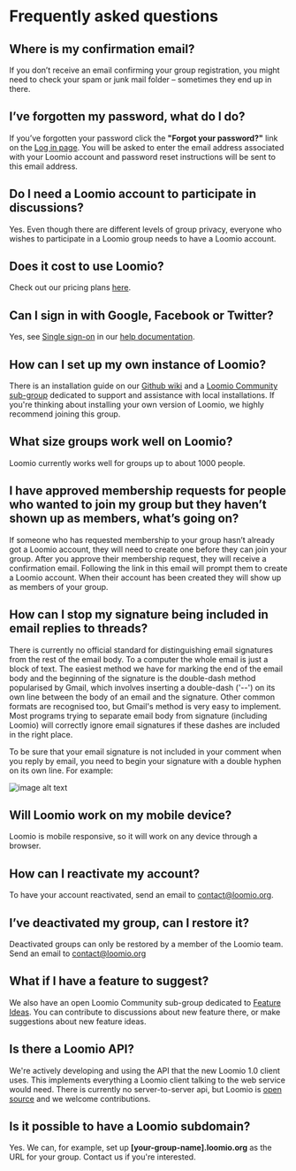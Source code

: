 # Frequently asked questions

## Where is my confirmation email?

If you don’t receive an email confirming your group registration, you might need to check your spam or junk mail folder – sometimes they end up in there.

## I’ve forgotten my password, what do I do?

If you’ve forgotten your password click the **"Forgot your password?"** link on the [Log in page](https://www.loomio.org/users/sign_in). You will be asked to enter the email address associated with your Loomio account and password reset instructions will be sent to this email address.

## Do I need a Loomio account to participate in discussions?

Yes. Even though there are different levels of group privacy, everyone who wishes to participate in a Loomio group needs to have a Loomio account.

## Does it cost to use Loomio?

Check out our pricing plans [here](https://www.loomio.org/pricing).

## Can I sign in with Google, Facebook or Twitter?

Yes, see [Single sign-on](https://www.loomio.org/help#single-sign-on) in our [help documentation](https://www.loomio.org/help).

## How can I set up my own instance of Loomio?

There is an installation guide on our [Github wiki](https://github.com/loomio/loomio/wiki) and a [Loomio Community sub-group](https://www.loomio.org/g/C7I2YAPN/loomio-community-installing-loomio) dedicated to support and assistance with local installations. If you're thinking about installing your own version of Loomio, we highly recommend joining this group.

## What size groups work well on Loomio?

Loomio currently works well for groups up to about 1000 people.

## I have approved membership requests for people who wanted to join my group but they haven’t shown up as members, what’s going on?

If someone who has requested membership to your group hasn’t already got a Loomio account, they will need to create one before they can join your group. After you approve their membership request, they will receive a confirmation email. Following the link in this email will prompt them to create a Loomio account. When their account has been created they will show up as members of your group.

## How can I stop my signature being included in email replies to threads?

There is currently no official standard for distinguishing email signatures from the rest of the email body. To a computer the whole email is just a block of text. The easiest method we have for marking the end of the email body and the beginning of the signature is the double-dash method popularised by Gmail, which involves inserting a double-dash ('--') on its own line between the body of an email and the signature. Other common formats are recognised too, but Gmail's method is very easy to implement. Most programs trying to separate email body from signature (including Loomio) will correctly ignore email signatures if these dashes are included in the right place.

To be sure that your email signature is not included in your comment when you reply by email, you need to begin your signature with a double hyphen on its own line. For example:

![image alt text](image_1.png)

## Will Loomio work on my mobile device?

Loomio is mobile responsive, so it will work on any device through a browser.

## How can I reactivate my account?

To have your account reactivated, send an email to [contact@loomio.org](mailto:contact@loomio.org).

## I’ve deactivated my group, can I restore it?

Deactivated groups can only be restored by a member of the Loomio team. Send an email to [contact@loomio.org](mailto:contact@loomio.org)

## What if I have a feature to suggest?

We also have an open Loomio Community sub-group dedicated to [Feature Ideas](https://www.loomio.org/g/GN7EFQTK/loomio-community-feature-ideas). You can contribute to discussions about new feature there, or make suggestions about new feature ideas.

## Is there a Loomio API?

We're actively developing and using the API that the new Loomio 1.0 client uses. This implements everything a Loomio client talking to the web service would need. There is currently no server-to-server api, but Loomio is [open source](http://github.com/loomio/loomio) and we welcome contributions.

## Is it possible to have a Loomio subdomain?

Yes. We can, for example, set up **[your-group-name].loomio.org** as the URL for your group. Contact us if you're interested.
